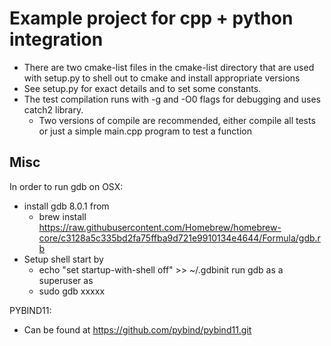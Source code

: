 # Example project for cpp + python integration

* There are two cmake-list files in the cmake-list directory that are used with setup.py to shell out to cmake and install appropriate versions
* See setup.py for exact details and to set some constants.
* The test compilation runs with -g and -O0 flags for debugging and uses catch2 library.
    * Two versions of compile are recommended, either compile all tests or just a simple main.cpp program to test a function


## Misc
In order to run gdb on OSX:
* install gdb 8.0.1 from
    * brew install https://raw.githubusercontent.com/Homebrew/homebrew-core/c3128a5c335bd2fa75ffba9d721e9910134e4644/Formula/gdb.rb
* Setup shell start by
    * echo "set startup-with-shell off" >> ~/.gdbinit
run gdb as a superuser as
    * sudo gdb xxxxx 

PYBIND11:
* Can be found at https://github.com/pybind/pybind11.git